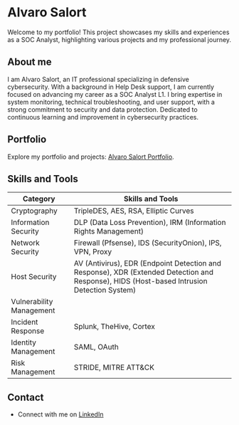 # Alvaro Salort

Welcome to my portfolio! This project showcases my skills and experiences as a SOC Analyst, highlighting various projects and my professional journey.


## About me

I am Alvaro Salort, an IT professional specializing in defensive cybersecurity. With a background in Help Desk support, I am currently focused on advancing my career as a SOC Analyst L1. I bring expertise in system monitoring, technical troubleshooting, and user support, with a strong commitment to security and data protection. Dedicated to continuous learning and improvement in cybersecurity practices.

## Portfolio

Explore my portfolio and projects: [Alvaro Salort Portfolio](https://alvarosrt.vercel.app/).

## Skills and Tools

| Category               | Skills and Tools                                                                 |
|------------------------|----------------------------------------------------------------------------------|
| Cryptography           | TripleDES, AES, RSA, Elliptic Curves                                               |
| Information Security   | DLP (Data Loss Prevention), IRM (Information Rights Management)                    |
| Network Security       | Firewall (Pfsense), IDS (SecurityOnion), IPS, VPN, Proxy                           |
| Host Security          | AV (Antivirus), EDR (Endpoint Detection and Response), XDR (Extended Detection and Response), HIDS (Host-based Intrusion Detection System) |
| Vulnerability Management |                                                                              |
| Incident Response      | Splunk, TheHive, Cortex                                                            |
| Identity Management    | SAML, OAuth                                                                        |
| Risk Management        | STRIDE, MITRE ATT&CK                                                               |

## Contact

- Connect with me on [LinkedIn](https://www.linkedin.com/in/alvaro-salort)
